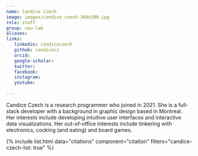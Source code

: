 ```yaml
---
name: Candice Czech
image: images/candice_czech-169x300.jpg
role: staff
group: cwu-lab
aliases:
links:
   linkedin: candiceczech
   github: candicecz
   orcid: 
   google-scholar:
   twitter:
   facebook:
   instagram: 
   youtube:
   
---
```


Candice Czech is a research programmer who joined in 2021. She is a full-stack developer with a background in graphic design based in Montreal. Her interests include developing intuitive user interfaces and interactive data visualizations. Her out-of-office interests include tinkering with electronics, cooking (and eating) and board games.

{% include list.html data="citations" component="citation" filters="candice-czech-list: true" %}

